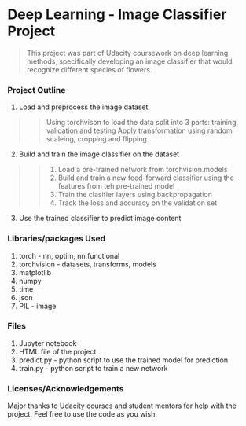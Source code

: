 # Deep Learning - Image Classifier Project

> This project was part of Udacity coursework on deep learning methods, specifically developing an image classifier that would recognize different species of flowers.

### Project Outline
1. Load and preprocess the image dataset 
> > Using torchvison to load the data split into 3 parts: training, validation and testing
> > Apply transformation using random scaleing, cropping and flipping
2. Build and train the image classifier on the dataset
> > 1. Load a pre-trained network from torchvision.models
> > 2. Build and train a new feed-forward classifier using the features from teh pre-trained model
> > 3. Train the clasifier layers using backpropagation
> > 4. Track the loss and accuracy on the validation set

3. Use the trained classifier to predict image content

### Libraries/packages Used
1. torch - nn, optim, nn.functional
2. torchvision - datasets, transforms, models
3. matplotlib
4. numpy
5. time
6. json
7. PIL - image

### Files

1. Jupyter notebook 
2. HTML file of the project
3. predict.py - python script to use the trained model for prediction
4. train.py - python script to train a new network

### Licenses/Acknowledgements

Major thanks to Udacity courses and student mentors for help with the project. Feel free to use the code as you wish. 
